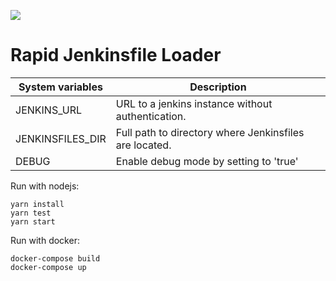 [![](https://images.microbadger.com/badges/image/hoto/rapid-jenkinsfile-loader.svg)](https://microbadger.com/images/hoto/rapid-jenkinsfile-loader "Get your own image badge on microbadger.com")
# Rapid Jenkinsfile Loader

| System variables  | Description |
| ----------------- | ----------- |
| JENKINS_URL       | URL to a jenkins instance without authentication.  |
| JENKINSFILES_DIR  | Full path to directory where Jenkinsfiles are located.  |
| DEBUG             | Enable debug mode by setting to 'true'  |

Run with nodejs:

    yarn install
    yarn test
    yarn start

Run with docker:

    docker-compose build
    docker-compose up
